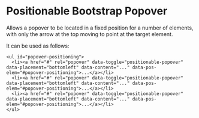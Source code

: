 Positionable Bootstrap Popover
==============================

Allows a popover to be located in a fixed position for a number of elements, with only the arrow at the top moving to point at the target element.

It can be used as follows:

```
<ul id="popover-positioning">
  <li><a href="#" rel="popover" data-toggle="positionable-popover" data-placement="bottomleft" data-content="..." data-pos-elem="#popover-positioning">...</a></li>
  <li><a href="#" rel="popover" data-toggle="positionable-popover" data-placement="bottomleft" data-content="..." data-pos-elem="#popover-positioning">...</a></li>
  <li><a href="#" rel="popover" data-toggle="positionable-popover" data-placement="bottomleft" data-content="..." data-pos-elem="#popover-positioning">...</a></li>
</ul>
```            